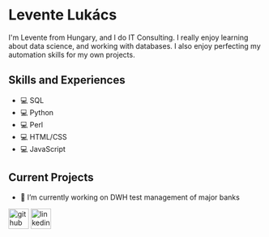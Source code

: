 # Levente Lukács
I'm Levente from Hungary, and I do IT Consulting. I really enjoy learning about data science, and working with databases. I also enjoy perfecting my automation skills for my own projects.

## Skills and Experiences
* 💻 SQL
* 💻 Python
* 💻 Perl
* 💻 HTML/CSS
* 💻 JavaScript

## Current Projects

- 🔭 I’m currently working on DWH test management of major banks 



[<img src='https://cdn.jsdelivr.net/npm/simple-icons@3.0.1/icons/github.svg' alt='github' width='40px'>](https://github.com/llevi95)      [<img src='https://cdn.jsdelivr.net/npm/simple-icons@3.0.1/icons/linkedin.svg' alt='linkedin' width='40px'>](https://www.linkedin.com/in/leventelukács/)  

<br />
